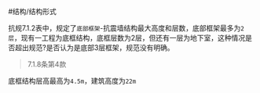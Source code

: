 #结构/结构形式

抗规7.1.2表中，规定了`底部框架`-抗震墙结构最大高度和层数，底部框架最多为`2层`，现有一工程为底框结构，底框层数为2层，但还有一层为地下室，这种情况是否超出规范?是否认为是底部3层框架，规范没有明确。

>7.1.8条第4款

底框结构层高最高为`4.5m`，建筑高度为`22m`
